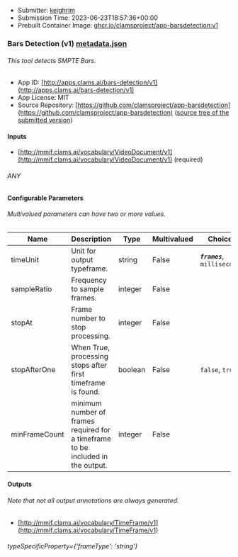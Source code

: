 
* Submitter: [keighrim](https://github.com/keighrim)
* Submission Time: 2023-06-23T18:57:36+00:00
* Prebuilt Container Image: [ghcr.io/clamsproject/app-barsdetection:v1](https://github.com/clamsproject/app-barsdetection/pkgs/container/app-barsdetection/v1)


### Bars Detection (v1) [metadata.json](metadata.json)
###### This tool detects SMPTE Bars.

* App ID: [http://apps.clams.ai/bars-detection/v1](http://apps.clams.ai/bars-detection/v1)
* App License: MIT
* Source Repository: [https://github.com/clamsproject/app-barsdetection](https://github.com/clamsproject/app-barsdetection) ([source tree of the submitted version](https://github.com/clamsproject/app-barsdetection/tree/v1))


#### Inputs
* [http://mmif.clams.ai/vocabulary/VideoDocument/v1](http://mmif.clams.ai/vocabulary/VideoDocument/v1) (required)
###### ANY


#### Configurable Parameters
###### Multivalued parameters can have two or more values.

|Name|Description|Type|Multivalued|Choices|
|----|-----------|----|-----------|-------|
|timeUnit|Unit for output typeframe.|string|False|**_`frames`_**, `milliseconds`|
|sampleRatio|Frequency to sample frames.|integer|False||
|stopAt|Frame number to stop processing.|integer|False||
|stopAfterOne|When True, processing stops after first timeframe is found.|boolean|False|`false`, `true`|
|minFrameCount|minimum number of frames required for a timeframe to be included in the output.|integer|False||


#### Outputs
###### Note that not all output annotations are always generated.
* [http://mmif.clams.ai/vocabulary/TimeFrame/v1](http://mmif.clams.ai/vocabulary/TimeFrame/v1) 
###### typeSpecificProperty={'frameType': 'string'}
